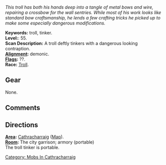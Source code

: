 *This troll has both his hands deep into a tangle of metal bows and
wire, repairing a crossbow for the wall sentries. While most of his work
looks like standard bow craftsmanship, he lends a few crafting tricks he
picked up to make some especially dangerous modifications.*

**Keywords:** troll, tinker.  
**Level:**: 55.  
**Scan Description:** A troll deftly tinkers with a dangerous looking
contraption.  
**[Alignment](Alignment "wikilink"):** demonic.  
**[Flags](:Category:_Mob_Types "wikilink"):** ??.  
**Race:** [Troll](Trolls "wikilink").

## Gear

None.

## Comments

## Directions

**[Area](:Category:_Areas "wikilink"):** [
Cathracharraig](:Category:_Cathracharraig "wikilink")
([Map](Cathracharraig_Map "wikilink")).  
**[Room](:Category:_Rooms "wikilink"):** The city garrison; armory
(portable)  
The troll tinker is portable.  

[Category: Mobs In
Cathracharraig](Category:_Mobs_In_Cathracharraig "wikilink")
